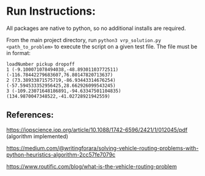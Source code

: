 # Run Instructions:
All packages are native to python, so no additional installs are required.

From the main project directory, run `python3 vrp_solution.py <path_to_problem>` to execute the script on a given test file. The file must be in format:
```
loadNumber pickup dropoff
1 (-9.100071078494038,-48.89301103772511) (-116.78442279683607,76.80147820713637)
2 (73.38933871575719,-86.93443314676254) (-57.594533352956425,28.662926099543245)
3 (-109.23071648186891,-94.63347501104835) (134.9870047348522,-41.02728921942559)
```

## References:
https://iopscience.iop.org/article/10.1088/1742-6596/2421/1/012045/pdf (algorithm implemented)

https://medium.com/@writingforara/solving-vehicle-routing-problems-with-python-heuristics-algorithm-2cc57fe7079c

https://www.routific.com/blog/what-is-the-vehicle-routing-problem